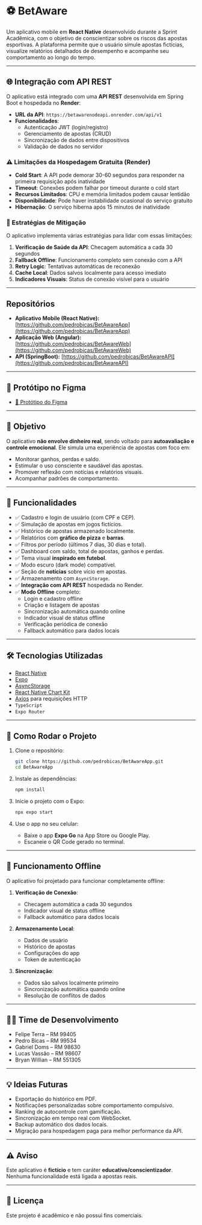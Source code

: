 # ⚽ BetAware

Um aplicativo mobile em **React Native** desenvolvido durante a Sprint Acadêmica, com o objetivo de conscientizar sobre os riscos das apostas esportivas. A plataforma permite que o usuário simule apostas fictícias, visualize relatórios detalhados de desempenho e acompanhe seu comportamento ao longo do tempo.

---

## 🌐 Integração com API REST

O aplicativo está integrado com uma **API REST** desenvolvida em Spring Boot e hospedada no **Render**:

- **URL da API**: `https://betawarenodeapi.onrender.com/api/v1`
- **Funcionalidades**:
  - Autenticação JWT (login/registro)
  - Gerenciamento de apostas (CRUD)
  - Sincronização de dados entre dispositivos
  - Validação de dados no servidor

### ⚠️ Limitações da Hospedagem Gratuita (Render)

- **Cold Start**: A API pode demorar 30-60 segundos para responder na primeira requisição após inatividade
- **Timeout**: Conexões podem falhar por timeout durante o cold start
- **Recursos Limitados**: CPU e memória limitados podem causar lentidão
- **Disponibilidade**: Pode haver instabilidade ocasional do serviço gratuito
- **Hibernação**: O serviço hiberna após 15 minutos de inatividade

### 🔄 Estratégias de Mitigação

O aplicativo implementa várias estratégias para lidar com essas limitações:

1. **Verificação de Saúde da API**: Checagem automática a cada 30 segundos
2. **Fallback Offline**: Funcionamento completo sem conexão com a API
3. **Retry Logic**: Tentativas automáticas de reconexão
4. **Cache Local**: Dados salvos localmente para acesso imediato
5. **Indicadores Visuais**: Status de conexão visível para o usuário

---

## Repositórios

- **Aplicativo Mobile (React Native):** [https://github.com/pedrobicas/BetAwareApp](https://github.com/pedrobicas/BetAwareApp)
- **Aplicação Web (Angular):** [https://github.com/pedrobicas/BetAwareWeb](https://github.com/pedrobicas/BetAwareWeb)
- **API (SpringBoot):** [https://github.com/pedrobicas/BetAwareAPI](https://github.com/pedrobicas/BetAwareAPI)
---

## 🎨 Protótipo no Figma

- [🔗 Protótipo do Figma](https://www.figma.com/design/d9LYsdSEWWUUzPges1iwfL/BetAware?node-id=0-1&t=C0BW4G2tcF60FcfY-1)

---

## 🎯 Objetivo

O aplicativo **não envolve dinheiro real**, sendo voltado para **autoavaliação e controle emocional**. Ele simula uma experiência de apostas com foco em:

- Monitorar ganhos, perdas e saldo.
- Estimular o uso consciente e saudável das apostas.
- Promover reflexão com notícias e relatórios visuais.
- Acompanhar padrões de comportamento.

---

## 🧪 Funcionalidades

- ✅ Cadastro e login de usuário (com CPF e CEP).
- ✅ Simulação de apostas em jogos fictícios.
- ✅ Histórico de apostas armazenado localmente.
- ✅ Relatórios com **gráfico de pizza** e **barras**.
- ✅ Filtros por período (últimos 7 dias, 30 dias e total).
- ✅ Dashboard com saldo, total de apostas, ganhos e perdas.
- ✅ Tema visual **inspirado em futebol**.
- ✅ Modo escuro (dark mode) compatível.
- ✅ Seção de **notícias** sobre vício em apostas.
- ✅ Armazenamento com `AsyncStorage`.
- ✅ **Integração com API REST** hospedada no Render.
- ✅ **Modo Offline** completo:
  - Login e cadastro offline
  - Criação e listagem de apostas
  - Sincronização automática quando online
  - Indicador visual de status offline
  - Verificação periódica de conexão
  - Fallback automático para dados locais

---

## 🛠️ Tecnologias Utilizadas

- [React Native](https://reactnative.dev/)
- [Expo](https://expo.dev/)
- [AsyncStorage](https://react-native-async-storage.github.io/async-storage/)
- [React Native Chart Kit](https://github.com/indiespirit/react-native-chart-kit)
- [Axios](https://axios-http.com/) para requisições HTTP
- `TypeScript`
- `Expo Router`

---

## 🚀 Como Rodar o Projeto

1. Clone o repositório:
   ```bash
   git clone https://github.com/pedrobicas/BetAwareApp.git
   cd BetAwareApp
   ```

2. Instale as dependências:
   ```bash
   npm install
   ```

3. Inicie o projeto com o Expo:
   ```bash
   npx expo start
   ```

4. Use o app no seu celular:
   - Baixe o app **Expo Go** na App Store ou Google Play.
   - Escaneie o QR Code gerado no terminal.

---

## 🔄 Funcionamento Offline

O aplicativo foi projetado para funcionar completamente offline:

1. **Verificação de Conexão**:
   - Checagem automática a cada 30 segundos
   - Indicador visual de status offline
   - Fallback automático para dados locais

2. **Armazenamento Local**:
   - Dados de usuário
   - Histórico de apostas
   - Configurações do app
   - Token de autenticação

3. **Sincronização**:
   - Dados são salvos localmente primeiro
   - Sincronização automática quando online
   - Resolução de conflitos de dados

---

## 👨‍💻 Time de Desenvolvimento

- Felipe Terra – RM 99405
- Pedro Bicas – RM 99534
- Gabriel Doms – RM 98630
- Lucas Vassão – RM 98607
- Bryan Willian – RM 551305

---

## 💡 Ideias Futuras

- Exportação do histórico em PDF.
- Notificações personalizadas sobre comportamento compulsivo.
- Ranking de autocontrole com gamificação.
- Sincronização em tempo real com WebSocket.
- Backup automático dos dados locais.
- Migração para hospedagem paga para melhor performance da API.

---

## ⚠️ Aviso

Este aplicativo é **fictício** e tem caráter **educativo/conscientizador**. Nenhuma funcionalidade está ligada a apostas reais.

---

## 📄 Licença

Este projeto é acadêmico e não possui fins comerciais.
